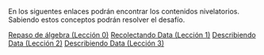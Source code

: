 En los siguentes enlaces podrán encontrar los contenidos nivelatorios. Sabiendo estos conceptos podrán resolver el desafío.

[Repaso de álgebra (Lección 0)](https://newonlinecourses.science.psu.edu/stat200/lesson/0/0.1)
[Recolectando Data (Lección 1)](https://newonlinecourses.science.psu.edu/stat200/lesson/1)
[Describiendo Data (Lección 2)](https://newonlinecourses.science.psu.edu/stat200/lesson/2)
[Describiendo Data (Lección 3)](https://newonlinecourses.science.psu.edu/stat200/lesson/3)